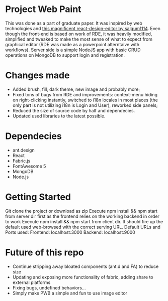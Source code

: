 # Project Web Paint
This was done as a part of graduate paper. It was inspired by web technologies and [this magnificent react-design-editor by salgum1114](https://github.com/salgum1114/react-design-editor). Even though the front-end is based on work of RDE, it was heavily modified, simplified and tweaked to make the most sense of what to expect from graphical editor (RDE was made as a powerpoint alterntaive with workflows). Server side is a simple NodeJS app with basic CRUD operations on MongoDB to support login and registration.
# Changes made
- Added brush, fill, dark theme, new image and probably more;
- Fixed tons of bugs from RDE and improvements: context-menu hiding on right-clicking instantly, switched to i18n locales in most places (the only part is not utilizing i18n is Login and User), reworked side panels;
- Reduced the size of source code by half and dependecies.
- Updated used libraries to the latest possible.
# Dependecies
- ant.design
- React
- Fabric.js
- FontAwesome 5
- MongoDB
- Node.js
# Getting Started
Git clone the project or download as zip
Execute npm install && npm start from server dir first as the frontend relies on the working backend in order to work
Execute npm install && npm start from client dir. It should fire up the default used web-browsed with the correct serving URL.
Default URLs and Ports used:
Frontend: localhost:3000
Backend: localhost:9000
# Future of this repo
- Continue stripping away bloated components (ant.d and FA) to reduce size
- Updating and exposing more functionality of fabric, adding share to external platforms
- Fixing bugs, undefined behaviors...
- Simply make PWB a simple and fun to use image editor
